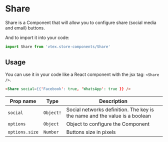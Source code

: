 # Share

Share is a Component that will allow you to configure share (social media and email) buttons.

And to import it into your code:

```js
import Share from 'vtex.store-components/Share'
```

## Usage

You can use it in your code like a React component with the jsx tag: `<Share />`.

```html
<Share social={{'Facebook': true, 'WhatsApp': true }} />
```

| Prop name      | Type      | Description                                                                |
| -------------- | --------- | -------------------------------------------------------------------------- |
| `social`       | `Object!` | Social networks definition. The key is the name and the value is a boolean |
| `options`      | `Object`  | Object to configure the Component                                          |
| `options.size` | `Number`  | Buttons size in pixels                                                     |
